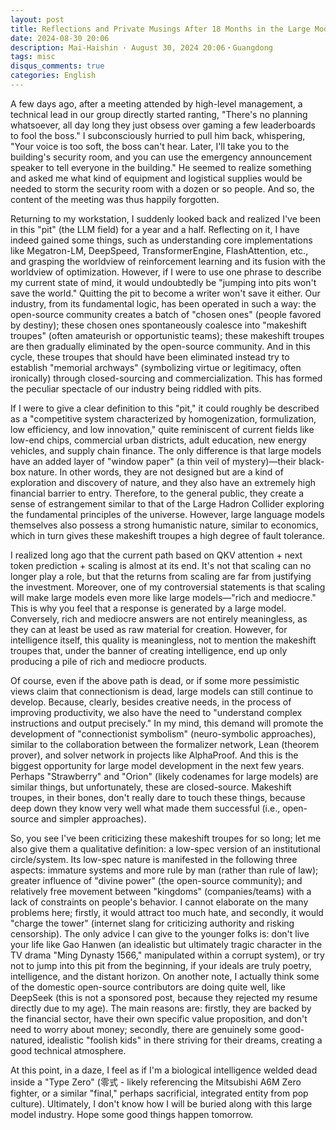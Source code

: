 ```yaml
---
layout: post
title: Reflections and Private Musings After 18 Months in the Large Model Pit (Gemini 2.5 Pro Translated Version)
date: 2024-08-30 20:06
description: Mai-Haishin · August 30, 2024 20:06・Guangdong
tags: misc
disqus_comments: true
categories: English
---
```


A few days ago, after a meeting attended by high-level management, a technical lead in our group directly started ranting, "There's no planning whatsoever, all day long they just obsess over gaming a few leaderboards to fool the boss." I subconsciously hurried to pull him back, whispering, "Your voice is too soft, the boss can't hear. Later, I'll take you to the building's security room, and you can use the emergency announcement speaker to tell everyone in the building." He seemed to realize something and asked me what kind of equipment and logistical supplies would be needed to storm the security room with a dozen or so people. And so, the content of the meeting was thus happily forgotten.

Returning to my workstation, I suddenly looked back and realized I've been in this "pit" (the LLM field) for a year and a half. Reflecting on it, I have indeed gained some things, such as understanding core implementations like Megatron-LM, DeepSpeed, TransformerEngine, FlashAttention, etc., and grasping the worldview of reinforcement learning and its fusion with the worldview of optimization. However, if I were to use one phrase to describe my current state of mind, it would undoubtedly be "jumping into pits won't save the world." Quitting the pit to become a writer won't save it either. Our industry, from its fundamental logic, has been operated in such a way: the open-source community creates a batch of "chosen ones" (people favored by destiny); these chosen ones spontaneously coalesce into "makeshift troupes" (often amateurish or opportunistic teams); these makeshift troupes are then gradually eliminated by the open-source community. And in this cycle, these troupes that should have been eliminated instead try to establish "memorial archways" (symbolizing virtue or legitimacy, often ironically) through closed-sourcing and commercialization. This has formed the peculiar spectacle of our industry being riddled with pits.

If I were to give a clear definition to this "pit," it could roughly be described as a "competitive system characterized by homogenization, formulization, low efficiency, and low innovation," quite reminiscent of current fields like low-end chips, commercial urban districts, adult education, new energy vehicles, and supply chain finance. The only difference is that large models have an added layer of "window paper" (a thin veil of mystery)—their black-box nature. In other words, they are not designed but are a kind of exploration and discovery of nature, and they also have an extremely high financial barrier to entry. Therefore, to the general public, they create a sense of estrangement similar to that of the Large Hadron Collider exploring the fundamental principles of the universe. However, large language models themselves also possess a strong humanistic nature, similar to economics, which in turn gives these makeshift troupes a high degree of fault tolerance.

I realized long ago that the current path based on QKV attention + next token prediction + scaling is almost at its end. It's not that scaling can no longer play a role, but that the returns from scaling are far from justifying the investment. Moreover, one of my controversial statements is that scaling will make large models even more like large models—"rich and mediocre." This is why you feel that a response is generated by a large model. Conversely, rich and mediocre answers are not entirely meaningless, as they can at least be used as raw material for creation. However, for intelligence itself, this quality is meaningless, not to mention the makeshift troupes that, under the banner of creating intelligence, end up only producing a pile of rich and mediocre products.

Of course, even if the above path is dead, or if some more pessimistic views claim that connectionism is dead, large models can still continue to develop. Because, clearly, besides creative needs, in the process of improving productivity, we also have the need to "understand complex instructions and output precisely." In my mind, this demand will promote the development of "connectionist symbolism" (neuro-symbolic approaches), similar to the collaboration between the formalizer network, Lean (theorem prover), and solver network in projects like AlphaProof. And this is the biggest opportunity for large model development in the next few years. Perhaps "Strawberry" and "Orion" (likely codenames for large models) are similar things, but unfortunately, these are closed-source. Makeshift troupes, in their bones, don't really dare to touch these things, because deep down they know very well what made them successful (i.e., open-source and simpler approaches).

So, you see I've been criticizing these makeshift troupes for so long; let me also give them a qualitative definition: a low-spec version of an institutional circle/system. Its low-spec nature is manifested in the following three aspects: immature systems and more rule by man (rather than rule of law); greater influence of "divine power" (the open-source community); and relatively free movement between "kingdoms" (companies/teams) with a lack of constraints on people's behavior. I cannot elaborate on the many problems here; firstly, it would attract too much hate, and secondly, it would "charge the tower" (internet slang for criticizing authority and risking censorship). The only advice I can give to the younger folks is: don't live your life like Gao Hanwen (an idealistic but ultimately tragic character in the TV drama "Ming Dynasty 1566," manipulated within a corrupt system), or try not to jump into this pit from the beginning, if your ideals are truly poetry, intelligence, and the distant horizon. On another note, I actually think some of the domestic open-source contributors are doing quite well, like DeepSeek (this is not a sponsored post, because they rejected my resume directly due to my age). The main reasons are: firstly, they are backed by the financial sector, have their own specific value proposition, and don't need to worry about money; secondly, there are genuinely some good-natured, idealistic "foolish kids" in there striving for their dreams, creating a good technical atmosphere.

At this point, in a daze, I feel as if I'm a biological intelligence welded dead inside a "Type Zero" (零式 - likely referencing the Mitsubishi A6M Zero fighter, or a similar "final," perhaps sacrificial, integrated entity from pop culture). Ultimately, I don't know how I will be buried along with this large model industry. Hope some good things happen tomorrow.
